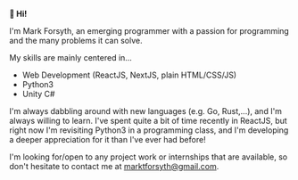 <b>👋 Hi!</b>

I'm Mark Forsyth, an emerging programmer with a passion for programming and the many problems it can solve.

My skills are mainly centered in...
- Web Development (ReactJS, NextJS, plain HTML/CSS/JS)
- Python3
- Unity C#

I'm always dabbling around with new languages (e.g. Go, Rust,...), and I'm always willing to learn. I've spent quite a bit of time recently in ReactJS, but right now I'm revisiting Python3 in a programming class, and I'm developing a deeper appreciation for it than I've ever had before!

I'm looking for/open to any project work or internships that are available, so don't hesitate to contact me at [marktforsyth@gmail.com](mailto:marktforsyth@gmail.com).
